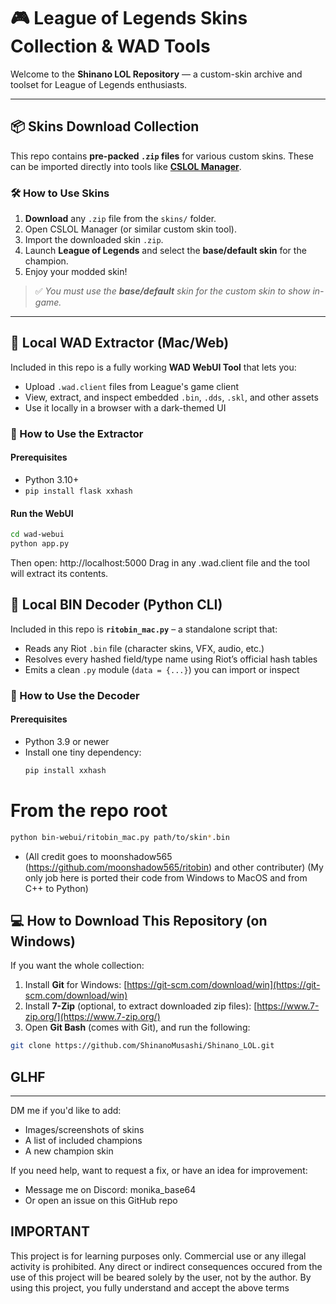 # 🎮 League of Legends Skins Collection & WAD Tools

Welcome to the **Shinano LOL Repository** — a custom-skin archive and toolset for League of Legends enthusiasts.

---

## 📦 Skins Download Collection

This repo contains **pre-packed `.zip` files** for various custom skins. These can be imported directly into tools like [**CSLOL Manager**](https://github.com/LoL-Fantome/CSLoL-Manager).

### 🛠 How to Use Skins

1. **Download** any `.zip` file from the `skins/` folder.
2. Open CSLOL Manager (or similar custom skin tool).
3. Import the downloaded skin `.zip`.
4. Launch **League of Legends** and select the **base/default skin** for the champion.
5. Enjoy your modded skin!

> ✅ *You must use the **base/default** skin for the custom skin to show in-game.*

---

## 🧰 Local WAD Extractor (Mac/Web)

Included in this repo is a fully working **WAD WebUI Tool** that lets you:
- Upload `.wad.client` files from League's game client
- View, extract, and inspect embedded `.bin`, `.dds`, `.skl`, and other assets
- Use it locally in a browser with a dark-themed UI

### 🚀 How to Use the Extractor

#### Prerequisites

- Python 3.10+
- `pip install flask xxhash`

#### Run the WebUI

```bash
cd wad-webui
python app.py
```

Then open: http://localhost:5000
Drag in any .wad.client file and the tool will extract its contents.

## 🧰 Local BIN Decoder (Python CLI)

Included in this repo is **`ritobin_mac.py`** – a standalone script that:

- Reads any Riot `.bin` file (character skins, VFX, audio, etc.)
- Resolves every hashed field/type name using Riot’s official hash tables
- Emits a clean `.py` module (`data = {...}`) you can import or inspect

### 🚀 How to Use the Decoder

#### Prerequisites

- Python 3.9 or newer  
- Install one tiny dependency:  
  ```bash
  pip install xxhash
  
# From the repo root
``` bash
python bin-webui/ritobin_mac.py path/to/skin*.bin
```
- (All credit goes to moonshadow565 (https://github.com/moonshadow565/ritobin) and other contributer) (My only job here is ported their code from Windows to MacOS and from C++ to Python)

## 💻 How to Download This Repository (on Windows)

If you want the whole collection:

1. Install **Git** for Windows: [https://git-scm.com/download/win](https://git-scm.com/download/win)
2. Install **7-Zip** (optional, to extract downloaded zip files): [https://www.7-zip.org/](https://www.7-zip.org/)
3. Open **Git Bash** (comes with Git), and run the following:

```bash
git clone https://github.com/ShinanoMusashi/Shinano_LOL.git
```

## **GLHF**
---

DM me if you'd like to add:
- Images/screenshots of skins
- A list of included champions
- A new champion skin

If you need help, want to request a fix, or have an idea for improvement:
- Message me on Discord: monika_base64
- Or open an issue on this GitHub repo

## **IMPORTANT**
This project is for learning purposes only. Commercial use or any illegal activity is prohibited. Any direct or indirect consequences occured from the use of this project will be beared solely by the user, not by the author.
By using this project, you fully understand and accept the above terms
